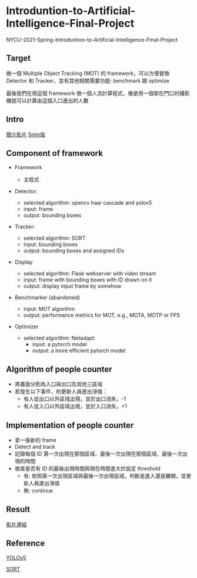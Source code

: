 # Introduntion-to-Artificial-Intelligence-Final-Project

NYCU-2021-Spring-Introduntion-to-Artificial-Intelligence-Final-Project

## Target

做一個 Multiple Object Tracking (MOT) 的 framework，可以方便替換 Detector 和 Tracker，並有其他相關需要功能: benchmark 跟 optimize

最後我們在用這個 framework 做一個人流計算程式，像是用一個架在門口的攝影機就可以計算由這個入口進出的人數

## Intro

[簡介影片](https://drive.google.com/open?id=1ruZbwQpqmyh1VfMgaAaDVPoa49bqdHZi)
[5min版](https://drive.google.com/open?id=1ekAbpHO72SQ0FeWtcUqqgYgLcRrNw-ku)

## Component of framework

- Framework
  - 主程式

- Detector:
  - selected algorithm: opencv haar cascade and yolov5
  - input: frame
  - output: bounding boxes

- Tracker:
  - selected algorithm: SORT
  - input: bounding boxes
  - output: bounding boxes and assigned IDs

- Display
  - selected algorithm: Flask webserver with video stream
  - input: frame with bounding boxes with ID drawn on it
  - output: display input frame by somehow

- Benchmarker (abandoned)
  - input: MOT algorithm
  - output: performance metrics for MOT, e.g., MOTA, MOTP or FPS

- Optimizer
  - selected algorithm: Netadapt:
    - input: a pytorch model
    - output: a more efficient pytorch model

## Algorithm of people counter

- 將畫面分割為入口與出口及其他三區域
- 若發生以下事件，則更新人員進出淨值：
  - 有人從出口以外區域出現，並於出口消失，-1
  - 有人從入口以外區域出現，並於入口消失，+1
  
## Implementation of people counter

- 拿一張新的 frame
- Detect and track
- 記錄每個 ID 第一次出現在那個區域、最後一次出現在那個區域、最後一次出現的時間
- 檢查是否有 ID 的最後出現時間與現在時間差大於設定 threshold
  - 有: 依照第一次出現區域與最後一次出現區域，判斷是進入還是離開，並更新人員進出淨值
  - 無: continue

## Result

[影片連結](https://drive.google.com/open?id=1XU6IWtmS9EtDVjyI7nBtBGpsw_O3wCyD)

## Reference

[YOLOv5](https://github.com/ultralytics/yolov5)

[SORT](https://github.com/abewley/sort)
